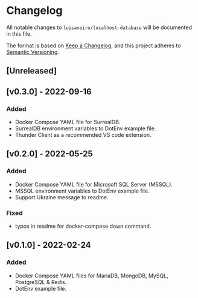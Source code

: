 # Changelog
All notable changes to `luisaveiro/localhost-database` will be documented in this file.

The format is based on [Keep a Changelog](https://keepachangelog.com/en/1.0.0/),
and this project adheres to [Semantic Versioning](https://semver.org/spec/v2.0.0.html).

## [Unreleased]

## [v0.3.0] - 2022-09-16
### Added
- Docker Compose YAML file for SurrealDB.
- SurrealDB environment variables to DotEnv example file.
- Thunder Client as a recommended VS code extension.

## [v0.2.0] - 2022-05-25
### Added
- Docker Compose YAML file for Microsoft SQL Server (MSSQL).
- MSSQL environment variables to DotEnv example file.
- Support Ukraine message to readme.

### Fixed
- typos in readme for docker-compose down command.

## [v0.1.0] - 2022-02-24
### Added
- Docker Compose YAML files for MariaDB, MongoDB, MySQL, PostgreSQL & Redis.
- DotEnv example file.
